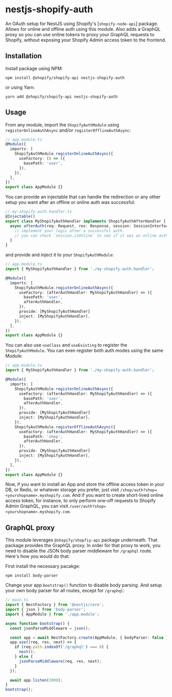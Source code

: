 # nestjs-shopify-auth

An OAuth setup for NestJS using Shopify's [`shopify-node-api`] package. Allows for online and offline auth using this module. Also adds a GraphQL proxy so you can use online tokens to proxy your GraphQL requests to Shopify, without exposing your Shopify Admin access token to the frontend.

## Installation

Install package using NPM:

```
npm install @shopify/shopify-api nestjs-shopify-auth
```

or using Yarn:

```
yarn add @shopify/shopify-api nestjs-shopify-auth
```

## Usage

From any module, import the `ShopifyAuthModule` using `registerOnlineAuthAsync` and/or `registerOfflineAuthAsync`:

```ts
// app.module.ts
@Module({
  imports: [
    ShopifyAuthModule.registerOnlineAuthAsync({
      useFactory: () => ({
        basePath: 'user',
      }),
    }),
  ],
})
export class AppModule {}
```

You can provide an injectable that can handle the redirection or any other setup you want after an offline or online auth was successful:

```ts
// my-shopify-auth.handler.ts
@Injectable()
export class MyShopifyAuthHandler implements ShopifyAuthAfterHandler {
  async afterAuth(req: Request, res: Response, session: SessionInterface) {
    // implement your logic after a successful auth.
    // you can check `session.isOnline` to see if it was an online auth or offline auth.
  }
}
```

and provide and inject it to your `ShopifyAuthModule`:

```ts
// app.module.ts
import { MyShopifyAuthHandler } from './my-shopify-auth.handler';

@Module({
  imports: [
    ShopifyAuthModule.registerOnlineAuthAsync({
      useFactory: (afterAuthHandler: MyShopifyAuthHandler) => ({
        basePath: 'user',
        afterAuthHandler,
      }),
      provide: [MyShopifyAuthHandler]
      inject: [MyShopifyAuthHandler],
    }),
  ],
})
export class AppModule {}
```

You can also use `useClass` and `useExisting` to register the `ShopifyAuthModule`. You can even register both auth modes using the same Module:

```ts
// app.module.ts
import { MyShopifyAuthHandler } from './my-shopify-auth.handler';

@Module({
  imports: [
    ShopifyAuthModule.registerOnlineAuthAsync({
      useFactory: (afterAuthHandler: MyShopifyAuthHandler) => ({
        basePath: 'user',
        afterAuthHandler,
      }),
      provide: [MyShopifyAuthHandler]
      inject: [MyShopifyAuthHandler],
    }),
    ShopifyAuthModule.registerOfflineAuthAsync({
      useFactory: (afterAuthHandler: MyShopifyAuthHandler) => ({
        basePath: 'shop',
        afterAuthHandler,
      }),
      provide: [MyShopifyAuthHandler]
      inject: [MyShopifyAuthHandler],
    }),
  ],
})
export class AppModule {}
```

Now, if you want to install an App and store the offline access token in your DB, or Redis, or whatever storage you prefer, just visit `/shop/auth?shop=<yourshopname>.myshopify.com`. And if you want to create short-lived online access token, for instance, to only perform one-off requests to Shopify Admin GraphQL, you can visit `/user/auth?shop=<yourshopname>.myshopify.com`.

## GraphQL proxy

This module leverages `@shopify/shopfiy-api` package underneath. That package provides the GraphQL proxy. In order for that proxy to work, you need to disable the JSON body parser middleware for `/graphql` route. Here's how you would do that:

First install the necessary pacakge:

```
npm install body-parser
```

Change your app `bootstrap()` function to disable body parsing. And setup your own body parser for all routes, except for `/graphql`:

```ts
// main.ts
import { NestFactory } from '@nestjs/core';
import { json } from 'body-parser';
import { AppModule } from './app.module';

async function bootstrap() {
  const jsonParseMiddleware = json();

  const app = await NestFactory.create(AppModule, { bodyParser: false });
  app.use((req, res, next) => {
    if (req.path.indexOf('/graphql') === 0) {
      next();
    } else {
      jsonParseMiddleware(req, res, next);
    }
  });

  await app.listen(3000);
}
bootstrap();
```
